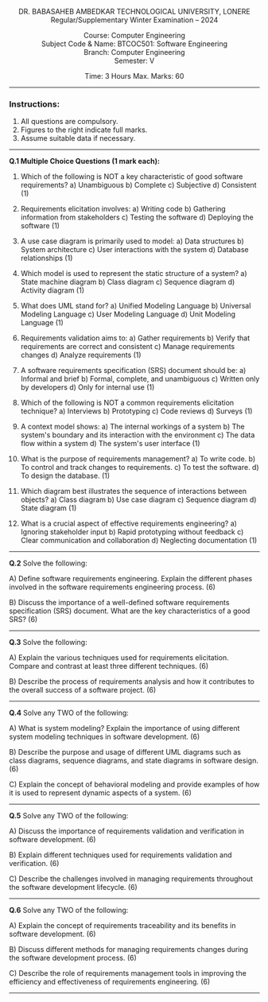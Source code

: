 <div align="center">

DR. BABASAHEB AMBEDKAR TECHNOLOGICAL UNIVERSITY, LONERE  
Regular/Supplementary Winter Examination – 2024  

Course: Computer Engineering  
Subject Code & Name: BTCOC501: Software Engineering  
Branch: Computer Engineering  
Semester: V  

Time: 3 Hours                                                                     Max. Marks: 60  

</div>

---

### Instructions:  
1. All questions are compulsory.  
2. Figures to the right indicate full marks.  
3. Assume suitable data if necessary.  

---

**Q.1 Multiple Choice Questions (1 mark each):**

1. Which of the following is NOT a key characteristic of good software requirements?
    a) Unambiguous
    b) Complete
    c) Subjective
    d) Consistent (1)

2.  Requirements elicitation involves:
    a)  Writing code
    b)  Gathering information from stakeholders
    c)  Testing the software
    d)  Deploying the software (1)

3. A use case diagram is primarily used to model:
    a)  Data structures
    b)  System architecture
    c)  User interactions with the system
    d)  Database relationships (1)

4. Which model is used to represent the static structure of a system?
    a)  State machine diagram
    b)  Class diagram
    c)  Sequence diagram
    d)  Activity diagram (1)

5. What does UML stand for?
    a)  Unified Modeling Language
    b)  Universal Modeling Language
    c)  User Modeling Language
    d)  Unit Modeling Language (1)

6.  Requirements validation aims to:
    a)  Gather requirements
    b)  Verify that requirements are correct and consistent
    c)  Manage requirements changes
    d)  Analyze requirements (1)

7. A software requirements specification (SRS) document should be:
    a)  Informal and brief
    b)  Formal, complete, and unambiguous
    c)  Written only by developers
    d)  Only for internal use (1)

8.  Which of the following is NOT a common requirements elicitation technique?
    a)  Interviews
    b)  Prototyping
    c)  Code reviews
    d)  Surveys (1)

9.  A context model shows:
    a)  The internal workings of a system
    b)  The system's boundary and its interaction with the environment
    c)  The data flow within a system
    d)  The system's user interface (1)

10.  What is the purpose of requirements management?
     a) To write code.
     b) To control and track changes to requirements.
     c) To test the software.
     d) To design the database. (1)

11.  Which diagram best illustrates the sequence of interactions between objects?
     a)  Class diagram
     b)  Use case diagram
     c)  Sequence diagram
     d)  State diagram (1)

12.  What is a crucial aspect of effective requirements engineering?
     a)  Ignoring stakeholder input
     b)  Rapid prototyping without feedback
     c)  Clear communication and collaboration
     d)  Neglecting documentation (1)


---

**Q.2** Solve the following:

A) Define software requirements engineering. Explain the different phases involved in the software requirements engineering process. (6)

B)  Discuss the importance of a well-defined software requirements specification (SRS) document. What are the key characteristics of a good SRS? (6)


---

**Q.3** Solve the following:

A) Explain the various techniques used for requirements elicitation.  Compare and contrast at least three different techniques. (6)

B) Describe the process of requirements analysis and how it contributes to the overall success of a software project. (6)


---

**Q.4** Solve any TWO of the following:

A) What is system modeling? Explain the importance of using different system modeling techniques in software development. (6)

B) Describe the purpose and usage of different UML diagrams such as class diagrams, sequence diagrams, and state diagrams in software design. (6)

C)  Explain the concept of behavioral modeling and provide examples of how it is used to represent dynamic aspects of a system. (6)


---

**Q.5** Solve any TWO of the following:

A) Discuss the importance of requirements validation and verification in software development. (6)

B) Explain different techniques used for requirements validation and verification. (6)

C) Describe the challenges involved in managing requirements throughout the software development lifecycle. (6)


---

**Q.6** Solve any TWO of the following:

A) Explain the concept of requirements traceability and its benefits in software development. (6)

B) Discuss different methods for managing requirements changes during the software development process. (6)

C)  Describe the role of requirements management tools in improving the efficiency and effectiveness of requirements engineering. (6)

---
